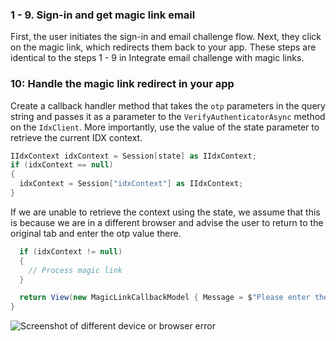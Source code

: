 ### 1 - 9. Sign-in and get magic link email

First, the user initiates the sign-in and email challenge flow. Next, they click on the magic link, which redirects them back to your app. These steps are identical to the steps 1 - 9 in Integrate email challenge with magic links.

### 10: Handle the magic link redirect in your app

Create a callback handler method that takes the `otp` parameters in the query string and passes it as a parameter to the `VerifyAuthenticatorAsync` method on the `IdxClient`. More importantly, use the value of the state parameter to retrieve the current IDX context.

```csharp
IIdxContext idxContext = Session[state] as IIdxContext;
if (idxContext == null)
{
  idxContext = Session["idxContext"] as IIdxContext;
}
```

If we are unable to retrieve the context using the state, we assume that this is because we are in a different browser and advise the user to return to the original tab and enter the otp value there.

```csharp
  if (idxContext != null)
  {
    // Process magic link
  }

  return View(new MagicLinkCallbackModel { Message = $"Please enter the OTP '{otp}' in the original browser tab to finish the flow." });
}
```

<div class="common-image-format">

![Screenshot of different device or browser error](/img/authenticators/authenticators-email-magic-link-error.png)

</div>
